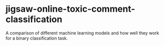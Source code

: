 # jigsaw-online-toxic-comment-classification

A comparison of different machine learning models and how well they work for a binary classification task.
